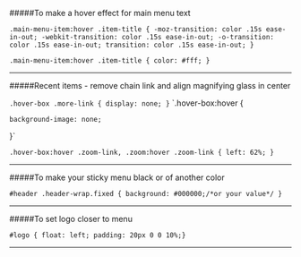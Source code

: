 #####To make a hover effect for main menu text

`.main-menu-item:hover .item-title {
    -moz-transition: color .15s ease-in-out;
    -webkit-transition: color .15s ease-in-out;
    -o-transition: color .15s ease-in-out;
    transition: color .15s ease-in-out;
}`

`.main-menu-item:hover .item-title {
    color: #fff;
}`

----------------------------------------------

#####Recent items - remove chain link and align magnifying glass in center

`.hover-box .more-link {
    display: none;
}`
`.hover-box:hover {

    background-image: none;

}`

`.hover-box:hover .zoom-link, .zoom:hover .zoom-link {
    left: 62%;
}`

-----------------------------------------------------

#####To make your sticky menu black or of another color

`#header .header-wrap.fixed {
background: #000000;/*or your value*/
}`

---------------------------------------- 

#####To set logo closer to menu

`#logo {
float: left;
padding: 20px 0 0 10%;}`

-------------------------------------------
